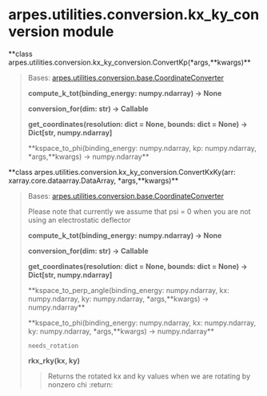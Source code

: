 # arpes.utilities.conversion.kx\_ky\_conversion module

**class
arpes.utilities.conversion.kx\_ky\_conversion.ConvertKp(\*args,**kwargs)\*\*

> Bases:
> [arpes.utilities.conversion.base.CoordinateConverter](arpes.utilities.conversion.base#arpes.utilities.conversion.base.CoordinateConverter)
> 
> **compute\_k\_tot(binding\_energy: numpy.ndarray) -\> None**
> 
> **conversion\_for(dim: str) -\> Callable**
> 
> **get\_coordinates(resolution: dict = None, bounds: dict = None) -\>
> Dict\[str, numpy.ndarray\]**
> 
> **kspace\_to\_phi(binding\_energy: numpy.ndarray, kp: numpy.ndarray,
> \*args,**kwargs) -\> numpy.ndarray\*\*

**class arpes.utilities.conversion.kx\_ky\_conversion.ConvertKxKy(arr:
xarray.core.dataarray.DataArray, \*args,**kwargs)\*\*

> Bases:
> [arpes.utilities.conversion.base.CoordinateConverter](arpes.utilities.conversion.base#arpes.utilities.conversion.base.CoordinateConverter)
> 
> Please note that currently we assume that psi = 0 when you are not
> using an electrostatic deflector
> 
> **compute\_k\_tot(binding\_energy: numpy.ndarray) -\> None**
> 
> **conversion\_for(dim: str) -\> Callable**
> 
> **get\_coordinates(resolution: dict = None, bounds: dict = None) -\>
> Dict\[str, numpy.ndarray\]**
> 
> **kspace\_to\_perp\_angle(binding\_energy: numpy.ndarray, kx:
> numpy.ndarray, ky: numpy.ndarray, \*args,**kwargs) -\>
> numpy.ndarray\*\*
> 
> **kspace\_to\_phi(binding\_energy: numpy.ndarray, kx: numpy.ndarray,
> ky: numpy.ndarray, \*args,**kwargs) -\> numpy.ndarray\*\*
> 
> `needs_rotation`
> 
> **rkx\_rky(kx, ky)**
> 
> > Returns the rotated kx and ky values when we are rotating by nonzero
> > chi :return:
